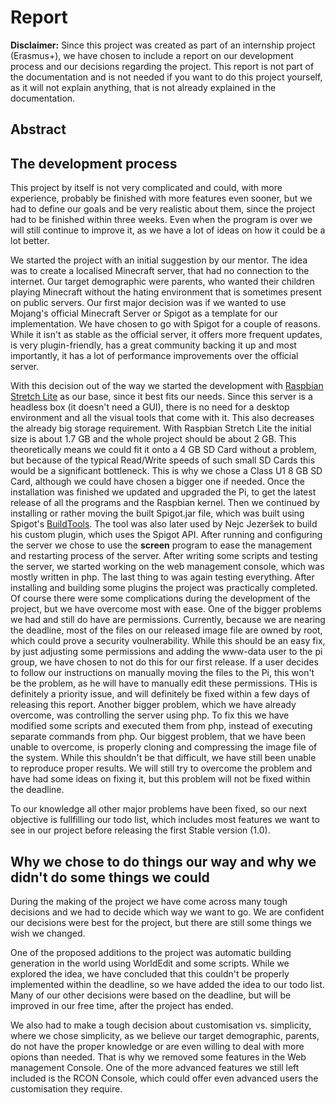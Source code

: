 # Report

**Disclaimer:** Since this project was created as part of an internship project (Erasmus+), we have chosen to include a report on our development process and our decisions regarding the project. This report is not part of the documentation and is not needed if you want to do this project yourself, as it will not explain anything, that is not already explained in the documentation.

## Abstract

## The development process

This project by itself is not very complicated and could, with more experience, probably be finished with more features even sooner, but we had to define our goals and be very realistic about them, since the project had to be finished within three weeks. Even when the program is over we will still continue to improve it, as we have a lot of ideas on how it could be a lot better.

We started the project with an initial suggestion by our mentor. The idea was to create a localised Minecraft server, that had no connection to the internet. Our target demographic were parents, who wanted their children playing Minecraft without the hating environment that is sometimes present on public servers. Our first major decision was if we wanted to use Mojang's official Minecraft Server or Spigot as a template for our implementation. We have chosen to go with Spigot for a couple of reasons. While it isn't as stable as the official server, it offers more frequent updates, is very plugin-friendly, has a great community backing it up and most importantly, it has a lot of performance improvements over the official server.

With this decision out of the way we started the development with [Raspbian Stretch Lite](https://www.raspberrypi.org/downloads/raspbian/) as our base, since it best fits our needs. Since this server is a headless box (it doesn't need a GUI), there is no need for a desktop environment and all the visual tools that come with it. This also decreases the already big storage requirement. With Raspbian Stretch Lite the initial size is about 1.7 GB and the whole project should be about 2 GB. This theoretically means we could fit it onto a 4 GB SD Card without a problem, but because of the typical Read/Write speeds of such small SD Cards this would be a significant bottleneck. This is why we chose a Class U1 8 GB SD Card, although we could have chosen a bigger one if needed. Once the installation was finished we updated and upgraded the Pi, to get the latest release of all the programs and the Raspbian kernel. Then we continued by installing or rather moving the built Spigot.jar file, which was built using Spigot's [BuildTools](https://www.spigotmc.org/wiki/buildtools/). The tool was also later used by Nejc Jezeršek to build his custom plugin, which uses the Spigot API. After running and configuring the server we chose to use the **screen** program to ease the management and restarting process of the server. After writing some scripts and testing the server, we started working on the web management console, which was mostly written in php. The last thing to was again testing everything. After installing and building some plugins the project was practically completed. Of course there were some complications during the development of the project, but we have overcome most with ease. One of the bigger problems we had and still do have are permissions. Currently, because we are nearing the deadline, most of the files on our released image file are owned by root, which could prove a security voulnerability. While this should be an easy fix, by just adjusting some permissions and adding the www-data user to the pi group, we have chosen to not do this for our first release. If a user decides to follow our instructions on manually moving the files to the Pi, this won't be the problem, as he will have to manually edit these permissions. THis is definitely a priority issue, and will definitely be fixed within a few days of releasing this report. Another bigger problem, which we have already overcome, was controlling the server using php. To fix this we have modified some scripts and executed them from php, instead of executing separate commands from php. Our biggest problem, that we have been unable to overcome, is properly cloning and compressing the image file of the system. While this shouldn't be that difficult, we have still been unable to reproduce proper results. We will still try to overcome the problem and have had some ideas on fixing it, but this problem will not be fixed within the deadline.

To our knowledge all other major problems have been fixed, so our next objective is fullfilling our todo list, which includes most features we want to see in our project before releasing the first Stable version (1.0).

## Why we chose to do things our way and why we didn't do some things we could

During the making of the project we have come across many tough decisions and we had to decide which way we want to go. We are confident our decisions were best for the project, but there are still some things we wish we changed.

One of the proposed additions to the project was automatic building generation in the world using WorldEdit and some scripts. While we explored the idea, we have concluded that this couldn't be properly implemented within the deadline, so we have added the idea to our todo list. Many of our other decisions were based on the deadline, but will be improved in our free time, after the project has ended.

We also had to make a tough decision about customisation vs. simplicity, where we chose simplicity, as we believe our target demographic, parents, do not have the proper knowledge or are even willing to deal with more opions than needed. That is why we removed some features in the Web management Console. One of the more advanced features we still left included is the RCON Console, which could offer even advanced users the customisation they require.

